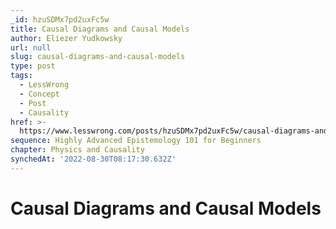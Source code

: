 ```yaml
---
_id: hzuSDMx7pd2uxFc5w
title: Causal Diagrams and Causal Models
author: Eliezer Yudkowsky
url: null
slug: causal-diagrams-and-causal-models
type: post
tags:
  - LessWrong
  - Concept
  - Post
  - Causality
href: >-
  https://www.lesswrong.com/posts/hzuSDMx7pd2uxFc5w/causal-diagrams-and-causal-models
sequence: Highly Advanced Epistemology 101 for Beginners
chapter: Physics and Causality
synchedAt: '2022-08-30T08:17:30.632Z'
---
```

# Causal Diagrams and Causal Models


